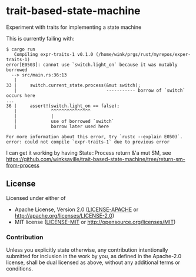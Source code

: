 # trait-based-state-machine

Experiment with traits for implementing a state machine

This is currently failing with:

```
$ cargo run
   Compiling expr-traits-1 v0.1.0 (/home/wink/prgs/rust/myrepos/exper-traits-1)
error[E0503]: cannot use `switch.light_on` because it was mutably borrowed
  --> src/main.rs:36:13
   |
33 |     switch.current_state.process(&mut switch);
   |                                  ----------- borrow of `switch` occurs here
...
36 |     assert!(switch.light_on == false);
   |             ^^^^^^^^^^^^^^^
   |             |
   |             use of borrowed `switch`
   |             borrow later used here

For more information about this error, try `rustc --explain E0503`.
error: could not compile `expr-traits-1` due to previous error
```

I can get it working by having State::Process return &'a mut SM, see
https://github.com/winksaville/trait-based-state-machine/tree/return-sm-from-process

## License

Licensed under either of

- Apache License, Version 2.0 ([LICENSE-APACHE](LICENSE-APACHE) or http://apache.org/licenses/LICENSE-2.0)
- MIT license ([LICENSE-MIT](LICENSE-MIT) or http://opensource.org/licenses/MIT)

### Contribution

Unless you explicitly state otherwise, any contribution intentionally submitted
for inclusion in the work by you, as defined in the Apache-2.0 license, shall
be dual licensed as above, without any additional terms or conditions.
